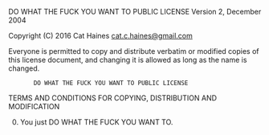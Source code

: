 DO WHAT THE FUCK YOU WANT TO PUBLIC LICENSE
                   Version 2, December 2004

Copyright (C) 2016 Cat Haines <cat.c.haines@gmail.com>

Everyone is permitted to copy and distribute verbatim or modified
copies of this license document, and changing it is allowed as long
as the name is changed.

           DO WHAT THE FUCK YOU WANT TO PUBLIC LICENSE
  TERMS AND CONDITIONS FOR COPYING, DISTRIBUTION AND MODIFICATION

  0. You just DO WHAT THE FUCK YOU WANT TO.

